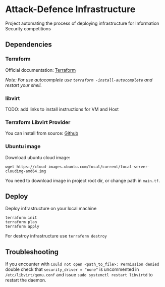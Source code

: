 # Attack-Defence Infrastructure
Project automating the process of deploying infrastructure for Information Security competitions
## Dependencies
### Terraform
Official documentation: [Terraform](https://www.terraform.io/downloads.html)

_Note: For use autocomplete use `terraform -install-autocomplete` and restart your shell._
### libvirt
TODO: add links to install instructions for VM and Host 
### Terraform Libvirt Provider
You can install from source: [Github](https://github.com/dmacvicar/terraform-provider-libvirt)
### Ubuntu image
Download ubuntu cloud image:
```
wget https://cloud-images.ubuntu.com/focal/current/focal-server-cloudimg-amd64.img
```
You need to download image in project root dir, or change path in `main.tf`.
## Deploy
Deploy infrastructure on your local machine
```
terraform init
terraform plan
terraform apply
```
For destroy infrastructure use `terraform destroy`

## Troubleshooting
If you encounter with `Could not open <path_to_file>: Permission denied` double check that `security_driver = "none"` is uncommented in `/etc/libvirt/qemu.conf` and issue `sudo systemctl restart libvirtd` to restart the daemon.
